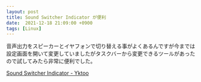 ```yaml
---
layout: post
title: Sound Switcher Indicator が便利
date:  2021-12-18 21:09:00 +0900
tags: [Linux]
---
```


音声出力をスピーカーとイヤフォンで切り替える事がよくあるんですが今までは設定画面を開いて変更していましたがタスクバーから変更できるツールがあったので試してみたら非常に便利でした。

[Sound Switcher Indicator - Yktoo](https://yktoo.com/en/software/sound-switcher-indicator/)

